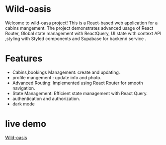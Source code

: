 # Wild-oasis
Welcome to wild-oasa project! This is a React-based web application for a cabins mangement. The project demonstrates advanced usage of React Router, Global state management with ReactQuery, UI state with context API ,styling with Styled components and Supabase for backend service .
# Features
- Cabins,bookings Management: create and updating.
- profile mangement : update info and photo.
- Advanced Routing: Implemented using React Router for smooth navigation.
- State Management: Efficient state management with React Query.
- authentication and authorization.
- dark mode 
# live demo 
[Wild-oasis](https://wild-oasis-mm.netlify.app)

